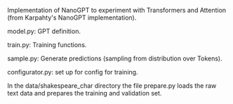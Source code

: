 Implementation of NanoGPT to experiment with Transformers and Attention (from Karpahty's NanoGPT implementation).

model.py: GPT definition.

train.py: Training functions.

sample.py: Generate predictions (sampling from distribution over Tokens).

configurator.py: set up for config for training.

In the data/shakespeare_char directory the file prepare.py loads the raw text data and prepares the training and validation set.
